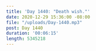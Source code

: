 ```yaml
---
title: 'Day 1440: "Death wish."'
date: 2020-12-29 15:36:00 -08:00
file: "/uploads/Day-1440.mp3"
post: Day 1440
duration: '00:06:15'
length: 5345218
---
```


